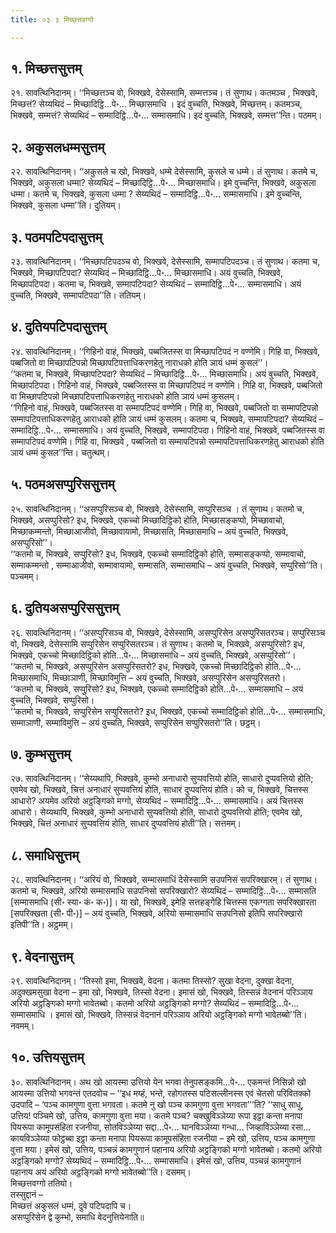 ```yaml
---
title: ०३ ३ मिच्छत्तवग्गो

---
```



## १. मिच्छत्तसुत्तम्

२१. सावत्थिनिदानम्। ‘‘मिच्छत्तञ्च वो, भिक्खवे, देसेस्सामि, सम्मत्तञ्च। तं सुणाथ। कतमञ्च , भिक्खवे, मिच्छत्तं? सेय्यथिदं – मिच्छादिट्ठि…पे॰… मिच्छासमाधि । इदं वुच्चति, भिक्खवे, मिच्छत्तम्। कतमञ्च, भिक्खवे, सम्मत्तं? सेय्यथिदं – सम्मादिट्ठि…पे॰… सम्मासमाधि। इदं वुच्चति, भिक्खवे, सम्मत्त’’न्ति। पठमम्।  


## २. अकुसलधम्मसुत्तम्

२२. सावत्थिनिदानम्। ‘‘अकुसले च खो, भिक्खवे, धम्मे देसेस्सामि, कुसले च धम्मे। तं सुणाथ। कतमे च, भिक्खवे, अकुसला धम्मा? सेय्यथिदं – मिच्छादिट्ठि…पे॰… मिच्छासमाधि। इमे वुच्चन्ति, भिक्खवे, अकुसला धम्मा। कतमे च, भिक्खवे, कुसला धम्मा ? सेय्यथिदं – सम्मादिट्ठि…पे॰… सम्मासमाधि। इमे वुच्चन्ति, भिक्खवे, कुसला धम्मा’’ति। दुतियम्।  


## ३. पठमपटिपदासुत्तम्

२३. सावत्थिनिदानम्। ‘‘मिच्छापटिपदञ्च वो, भिक्खवे, देसेस्सामि, सम्मापटिपदञ्च। तं सुणाथ। कतमा च, भिक्खवे, मिच्छापटिपदा? सेय्यथिदं – मिच्छादिट्ठि…पे॰… मिच्छासमाधि। अयं वुच्चति, भिक्खवे, मिच्छापटिपदा। कतमा च, भिक्खवे, सम्मापटिपदा? सेय्यथिदं – सम्मादिट्ठि…पे॰… सम्मासमाधि। अयं वुच्चति, भिक्खवे, सम्मापटिपदा’’ति। ततियम्।  


## ४. दुतियपटिपदासुत्तम्

२४. सावत्थिनिदानम्। ‘‘गिहिनो वाहं, भिक्खवे, पब्बजितस्स वा मिच्छापटिपदं न वण्णेमि। गिहि वा, भिक्खवे, पब्बजितो वा मिच्छापटिपन्नो मिच्छापटिपत्ताधिकरणहेतु नाराधको होति ञायं धम्मं कुसलं’’।  
‘‘कतमा च, भिक्खवे, मिच्छापटिपदा? सेय्यथिदं – मिच्छादिट्ठि…पे॰… मिच्छासमाधि। अयं वुच्चति, भिक्खवे, मिच्छापटिपदा। गिहिनो वाहं, भिक्खवे, पब्बजितस्स वा मिच्छापटिपदं न वण्णेमि। गिहि वा, भिक्खवे, पब्बजितो वा मिच्छापटिपन्नो मिच्छापटिपत्ताधिकरणहेतु नाराधको होति ञायं धम्मं कुसलम्।  
‘‘गिहिनो वाहं, भिक्खवे, पब्बजितस्स वा सम्मापटिपदं वण्णेमि। गिहि वा, भिक्खवे, पब्बजितो वा सम्मापटिपन्नो सम्मापटिपत्ताधिकरणहेतु आराधको होति ञायं धम्मं कुसलम्। कतमा च, भिक्खवे, सम्मापटिपदा? सेय्यथिदं – सम्मादिट्ठि…पे॰… सम्मासमाधि। अयं वुच्चति, भिक्खवे, सम्मापटिपदा। गिहिनो वाहं, भिक्खवे, पब्बजितस्स वा सम्मापटिपदं वण्णेमि। गिहि वा, भिक्खवे , पब्बजितो वा सम्मापटिपन्नो सम्मापटिपत्ताधिकरणहेतु आराधको होति ञायं धम्मं कुसल’’न्ति। चतुत्थम्।  


## ५. पठमअसप्पुरिससुत्तम्

२५. सावत्थिनिदानम्। ‘‘असप्पुरिसञ्च वो, भिक्खवे, देसेस्सामि, सप्पुरिसञ्च । तं सुणाथ। कतमो च, भिक्खवे, असप्पुरिसो? इध, भिक्खवे, एकच्चो मिच्छादिट्ठिको होति, मिच्छासङ्कप्पो, मिच्छावाचो, मिच्छाकम्मन्तो, मिच्छाआजीवो, मिच्छावायामो, मिच्छासति, मिच्छासमाधि – अयं वुच्चति, भिक्खवे, असप्पुरिसो’’।  
‘‘कतमो च, भिक्खवे, सप्पुरिसो? इध, भिक्खवे, एकच्चो सम्मादिट्ठिको होति, सम्मासङ्कप्पो, सम्मावाचो, सम्माकम्मन्तो , सम्माआजीवो, सम्मावायामो, सम्मासति, सम्मासमाधि – अयं वुच्चति, भिक्खवे, सप्पुरिसो’’ति। पञ्चमम्।  


## ६. दुतियअसप्पुरिससुत्तम्

२६. सावत्थिनिदानम्। ‘‘असप्पुरिसञ्च वो, भिक्खवे, देसेस्सामि, असप्पुरिसेन असप्पुरिसतरञ्च। सप्पुरिसञ्च वो, भिक्खवे, देसेस्सामि सप्पुरिसेन सप्पुरिसतरञ्च। तं सुणाथ। कतमो च, भिक्खवे, असप्पुरिसो? इध, भिक्खवे, एकच्चो मिच्छादिट्ठिको होति…पे॰… मिच्छासमाधि – अयं वुच्चति, भिक्खवे, असप्पुरिसो’’।  
‘‘कतमो च, भिक्खवे, असप्पुरिसेन असप्पुरिसतरो? इध, भिक्खवे, एकच्चो मिच्छादिट्ठिको होति…पे॰… मिच्छासमाधि, मिच्छाञाणी, मिच्छाविमुत्ति – अयं वुच्चति, भिक्खवे, असप्पुरिसेन असप्पुरिसतरो।  
‘‘कतमो च, भिक्खवे, सप्पुरिसो? इध, भिक्खवे, एकच्चो सम्मादिट्ठिको होति…पे॰… सम्मासमाधि – अयं वुच्चति, भिक्खवे, सप्पुरिसो।  
‘‘कतमो च, भिक्खवे, सप्पुरिसेन सप्पुरिसतरो? इध, भिक्खवे, एकच्चो सम्मादिट्ठिको होति…पे॰… सम्मासमाधि, सम्माञाणी, सम्माविमुत्ति – अयं वुच्चति, भिक्खवे, सप्पुरिसेन सप्पुरिसतरो’’ति। छट्ठम्।  


## ७. कुम्भसुत्तम्

२७. सावत्थिनिदानम्। ‘‘सेय्यथापि, भिक्खवे, कुम्भो अनाधारो सुप्पवत्तियो होति, साधारो दुप्पवत्तियो होति; एवमेव खो, भिक्खवे, चित्तं अनाधारं सुप्पवत्तियं होति, साधारं दुप्पवत्तियं होति। को च, भिक्खवे, चित्तस्स आधारो? अयमेव अरियो अट्ठङ्गिको मग्गो, सेय्यथिदं – सम्मादिट्ठि…पे॰… सम्मासमाधि। अयं चित्तस्स आधारो। सेय्यथापि, भिक्खवे, कुम्भो अनाधारो सुप्पवत्तियो होति, साधारो दुप्पवत्तियो होति; एवमेव खो, भिक्खवे, चित्तं अनाधारं सुप्पवत्तियं होति, साधारं दुप्पवत्तियं होती’’ति। सत्तमम्।  


## ८. समाधिसुत्तम्

२८. सावत्थिनिदानम्। ‘‘अरियं वो, भिक्खवे, सम्मासमाधिं देसेस्सामि सउपनिसं सपरिक्खारम्। तं सुणाथ। कतमो च, भिक्खवे, अरियो सम्मासमाधि सउपनिसो सपरिक्खारो? सेय्यथिदं – सम्मादिट्ठि…पे॰… सम्मासति [सम्मासमाधि (सी॰ स्या॰ कं॰ क॰)]। या खो, भिक्खवे, इमेहि सत्तहङ्गेहि चित्तस्स एकग्गता सपरिक्खारता [सपरिक्खता (सी॰ पी॰)] – अयं वुच्चति, भिक्खवे, अरियो सम्मासमाधि सउपनिसो इतिपि सपरिक्खारो इतिपी’’ति। अट्ठमम्।  


## ९. वेदनासुत्तम्

२९. सावत्थिनिदानम्। ‘‘तिस्सो इमा, भिक्खवे, वेदना। कतमा तिस्सो? सुखा वेदना, दुक्खा वेदना, अदुक्खमसुखा वेदना – इमा खो, भिक्खवे, तिस्सो वेदना। इमासं खो, भिक्खवे, तिस्सन्नं वेदनानं परिञ्ञाय अरियो अट्ठङ्गिको मग्गो भावेतब्बो। कतमो अरियो अट्ठङ्गिको मग्गो? सेय्यथिदं – सम्मादिट्ठि…पे॰… सम्मासमाधि । इमासं खो, भिक्खवे, तिस्सन्नं वेदनानं परिञ्ञाय अरियो अट्ठङ्गिको मग्गो भावेतब्बो’’ति। नवमम्।  


## १०. उत्तियसुत्तम्

३०. सावत्थिनिदानम्। अथ खो आयस्मा उत्तियो येन भगवा तेनुपसङ्कमि…पे॰… एकमन्तं निसिन्नो खो आयस्मा उत्तियो भगवन्तं एतदवोच – ‘‘इध मय्हं, भन्ते, रहोगतस्स पटिसल्लीनस्स एवं चेतसो परिवितक्को उदपादि – ‘पञ्च कामगुणा वुत्ता भगवता। कतमे नु खो पञ्च कामगुणा वुत्ता भगवता’’’ति? ‘‘साधु साधु, उत्तिय! पञ्चिमे खो, उत्तिय, कामगुणा वुत्ता मया। कतमे पञ्च? चक्खुविञ्ञेय्या रूपा इट्ठा कन्ता मनापा पियरूपा कामूपसंहिता रजनीया, सोतविञ्ञेय्या सद्दा…पे॰… घानविञ्ञेय्या गन्धा… जिव्हाविञ्ञेय्या रसा… कायविञ्ञेय्या फोट्ठब्बा इट्ठा कन्ता मनापा पियरूपा कामूपसंहिता रजनीया – इमे खो, उत्तिय, पञ्च कामगुणा वुत्ता मया। इमेसं खो, उत्तिय, पञ्चन्नं कामगुणानं पहानाय अरियो अट्ठङ्गिको मग्गो भावेतब्बो। कतमो अरियो अट्ठङ्गिको मग्गो? सेय्यथिदं – सम्मादिट्ठि…पे॰… सम्मासमाधि। इमेसं खो, उत्तिय, पञ्चन्नं कामगुणानं पहानाय अयं अरियो अट्ठङ्गिको मग्गो भावेतब्बो’’ति। दसमम्।  
मिच्छत्तवग्गो ततियो।  
तस्सुद्दानं –  
मिच्छत्तं अकुसलं धम्मं, दुवे पटिपदापि च।  
असप्पुरिसेन द्वे कुम्भो, समाधि वेदनुत्तियेनाति॥  